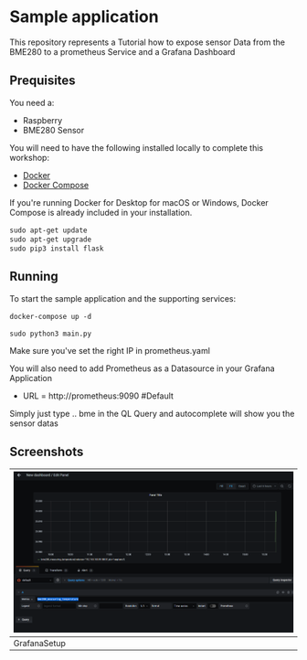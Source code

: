 # Sample application

This repository represents a Tutorial how to expose sensor Data from the BME280 to a prometheus Service and a Grafana Dashboard


## Prequisites

You need a: 
- Raspberry
- BME280 Sensor

You will need to have the following installed locally to complete this workshop:

- [Docker](https://docs.docker.com/install/)
- [Docker Compose](https://docs.docker.com/compose/install/)

If you're running Docker for Desktop for macOS or Windows, Docker Compose is already included in your installation.

```
sudo apt-get update 
sudo apt-get upgrade
sudo pip3 install flask

```

## Running

To start the sample application and the supporting services:

```
docker-compose up -d
```
```
sudo python3 main.py
```

Make sure you've set the right IP in prometheus.yaml


You will also need to add Prometheus as a Datasource in your Grafana Application

- URL = http://prometheus:9090 #Default

Simply just type .. bme in the QL Query and autocomplete will show you the sensor datas

## Screenshots
| ![GrafanaSetup](screenshot/grafana.png)
|---|
|GrafanaSetup